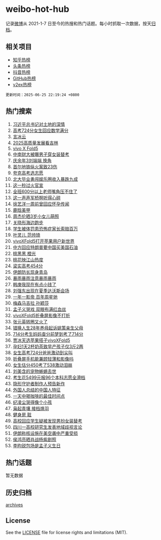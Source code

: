 # weibo-hot-hub

记录[微博](https://www.weibo.com)从 2021-1-7 日至今的热搜和热门话题。每小时抓取一次数据，按天[归档](archives)。

## 相关项目

- [知乎热榜](https://github.com/lonnyzhang423/zhihu-hot-hub)
- [头条热榜](https://github.com/lonnyzhang423/toutiao-hot-hub)
- [抖音热榜](https://github.com/lonnyzhang423/douyin-hot-hub)
- [GitHub热榜](https://github.com/lonnyzhang423/github-hot-hub)
- [v2ex热榜](https://github.com/lonnyzhang423/v2ex-hot-hub)


`更新时间：2025-06-25 22:19:24 +0800`

## 热门搜索

1. [习近平总书记对土地的深情](https://m.weibo.cn/search?containerid=100103type%3D1%26t%3D10%26q%3D%23%E4%B9%A0%E8%BF%91%E5%B9%B3%E6%80%BB%E4%B9%A6%E8%AE%B0%E5%AF%B9%E5%9C%9F%E5%9C%B0%E7%9A%84%E6%B7%B1%E6%83%85%23&stream_entry_id=51&isnewpage=1&extparam=seat%3D1%26q%3D%2523%25E4%25B9%25A0%25E8%25BF%2591%25E5%25B9%25B3%25E6%2580%25BB%25E4%25B9%25A6%25E8%25AE%25B0%25E5%25AF%25B9%25E5%259C%259F%25E5%259C%25B0%25E7%259A%2584%25E6%25B7%25B1%25E6%2583%2585%2523%26filter_type%3Drealtimehot%26stream_entry_id%3D51%26c_type%3D51%26dgr%3D0%26pos%3D0%26cate%3D10103%26display_time%3D1750861162%26pre_seqid%3D175086116282391619611126)
1. [高考724分女生回应数学满分](https://m.weibo.cn/search?containerid=100103type%3D1%26t%3D10%26q%3D%23%E9%AB%98%E8%80%83724%E5%88%86%E5%A5%B3%E7%94%9F%E5%9B%9E%E5%BA%94%E6%95%B0%E5%AD%A6%E6%BB%A1%E5%88%86%23&stream_entry_id=31&isnewpage=1&extparam=seat%3D1%26realpos%3D1%26filter_type%3Drealtimehot%26c_type%3D31%26cate%3D5001%26flag%3D2%26q%3D%2523%25E9%25AB%2598%25E8%2580%2583724%25E5%2588%2586%25E5%25A5%25B3%25E7%2594%259F%25E5%259B%259E%25E5%25BA%2594%25E6%2595%25B0%25E5%25AD%25A6%25E6%25BB%25A1%25E5%2588%2586%2523%26stream_entry_id%3D31%26lcate%3D5001%26pos%3D0%26band_rank%3D1%26dgr%3D0%26display_time%3D1750861162%26pre_seqid%3D175086116282391619611126)
1. [言冰云](https://m.weibo.cn/search?containerid=100103type%3D1%26t%3D10%26q%3D%E8%A8%80%E5%86%B0%E4%BA%91&stream_entry_id=31&isnewpage=1&extparam=seat%3D1%26realpos%3D2%26filter_type%3Drealtimehot%26c_type%3D31%26cate%3D5001%26flag%3D2%26q%3D%25E8%25A8%2580%25E5%2586%25B0%25E4%25BA%2591%26stream_entry_id%3D31%26lcate%3D5001%26pos%3D1%26band_rank%3D2%26dgr%3D0%26display_time%3D1750861162%26pre_seqid%3D175086116282391619611126)
1. [2025高质量发展看吉林](https://m.weibo.cn/search?containerid=100103type%3D1%26t%3D10%26q%3D%232025%E9%AB%98%E8%B4%A8%E9%87%8F%E5%8F%91%E5%B1%95%E7%9C%8B%E5%90%89%E6%9E%97%23&stream_entry_id=31&isnewpage=1&extparam=seat%3D1%26realpos%3D3%26filter_type%3Drealtimehot%26c_type%3D31%26cate%3D5001%26flag%3D0%26q%3D%25232025%25E9%25AB%2598%25E8%25B4%25A8%25E9%2587%258F%25E5%258F%2591%25E5%25B1%2595%25E7%259C%258B%25E5%2590%2589%25E6%259E%2597%2523%26stream_entry_id%3D31%26lcate%3D5001%26pos%3D2%26band_rank%3D3%26dgr%3D0%26display_time%3D1750861162%26pre_seqid%3D175086116282391619611126)
1. [vivo X Fold5](https://m.weibo.cn/search?containerid=100103type%3D1%26t%3D10%26q%3D%23vivo+X+Fold5%23&stream_entry_id=31&isnewpage=1&extparam=seat%3D1%26q%3D%2523vivo%2520X%2520Fold5%2523%26filter_type%3Drealtimehot%26topic_ad%3D1%26adid%3D291238%26cate%3D5001%26pos%3D3%26is_ad_pos%3D1%26stream_entry_id%3D31%26lcate%3D5001%26band_rank%3D4%26c_type%3D31%26dgr%3D0%26display_time%3D1750861162%26pre_seqid%3D175086116282391619611126)
1. [中南财大被曝男子穿女装替考](https://m.weibo.cn/search?containerid=100103type%3D1%26t%3D10%26q%3D%23%E4%B8%AD%E5%8D%97%E8%B4%A2%E5%A4%A7%E8%A2%AB%E6%9B%9D%E7%94%B7%E5%AD%90%E7%A9%BF%E5%A5%B3%E8%A3%85%E6%9B%BF%E8%80%83%23&stream_entry_id=31&isnewpage=1&extparam=seat%3D1%26realpos%3D4%26filter_type%3Drealtimehot%26c_type%3D31%26cate%3D5001%26flag%3D0%26q%3D%2523%25E4%25B8%25AD%25E5%258D%2597%25E8%25B4%25A2%25E5%25A4%25A7%25E8%25A2%25AB%25E6%259B%259D%25E7%2594%25B7%25E5%25AD%2590%25E7%25A9%25BF%25E5%25A5%25B3%25E8%25A3%2585%25E6%259B%25BF%25E8%2580%2583%2523%26stream_entry_id%3D31%26lcate%3D5001%26pos%3D4%26band_rank%3D4%26dgr%3D0%26display_time%3D1750861162%26pre_seqid%3D175086116282391619611126)
1. [庆余年3刘端端 换角](https://m.weibo.cn/search?containerid=100103type%3D1%26t%3D10%26q%3D%E5%BA%86%E4%BD%99%E5%B9%B43%E5%88%98%E7%AB%AF%E7%AB%AF+%E6%8D%A2%E8%A7%92&stream_entry_id=31&isnewpage=1&extparam=seat%3D1%26realpos%3D5%26filter_type%3Drealtimehot%26c_type%3D31%26cate%3D5001%26flag%3D2%26q%3D%25E5%25BA%2586%25E4%25BD%2599%25E5%25B9%25B43%25E5%2588%2598%25E7%25AB%25AF%25E7%25AB%25AF%2520%25E6%258D%25A2%25E8%25A7%2592%26stream_entry_id%3D31%26lcate%3D5001%26pos%3D5%26band_rank%3D5%26dgr%3D0%26display_time%3D1750861162%26pre_seqid%3D175086116282391619611126)
1. [首尔地铁纵火案致23伤](https://m.weibo.cn/search?containerid=100103type%3D1%26t%3D10%26q%3D%23%E9%A6%96%E5%B0%94%E5%9C%B0%E9%93%81%E7%BA%B5%E7%81%AB%E6%A1%88%E8%87%B423%E4%BC%A4%23&stream_entry_id=31&isnewpage=1&extparam=seat%3D1%26realpos%3D6%26filter_type%3Drealtimehot%26c_type%3D31%26cate%3D5001%26flag%3D0%26q%3D%2523%25E9%25A6%2596%25E5%25B0%2594%25E5%259C%25B0%25E9%2593%2581%25E7%25BA%25B5%25E7%2581%25AB%25E6%25A1%2588%25E8%2587%25B423%25E4%25BC%25A4%2523%26stream_entry_id%3D31%26lcate%3D5001%26pos%3D6%26band_rank%3D6%26dgr%3D0%26display_time%3D1750861162%26pre_seqid%3D175086116282391619611126)
1. [夸克高考选志愿](https://m.weibo.cn/search?containerid=100103type%3D1%26t%3D10%26q%3D%23%E5%A4%B8%E5%85%8B%E9%AB%98%E8%80%83%E9%80%89%E5%BF%97%E6%84%BF%23&stream_entry_id=31&isnewpage=1&extparam=seat%3D1%26q%3D%2523%25E5%25A4%25B8%25E5%2585%258B%25E9%25AB%2598%25E8%2580%2583%25E9%2580%2589%25E5%25BF%2597%25E6%2584%25BF%2523%26filter_type%3Drealtimehot%26topic_ad%3D1%26adid%3D291056%26cate%3D5001%26pos%3D7%26is_ad_pos%3D1%26stream_entry_id%3D31%26lcate%3D5001%26band_rank%3D7%26c_type%3D31%26dgr%3D0%26display_time%3D1750861162%26pre_seqid%3D175086116282391619611126)
1. [北大毕业勇闯娱乐圈收入暴跌九成](https://m.weibo.cn/search?containerid=100103type%3D1%26t%3D10%26q%3D%23%E5%8C%97%E5%A4%A7%E6%AF%95%E4%B8%9A%E5%8B%87%E9%97%AF%E5%A8%B1%E4%B9%90%E5%9C%88%E6%94%B6%E5%85%A5%E6%9A%B4%E8%B7%8C%E4%B9%9D%E6%88%90%23&stream_entry_id=31&isnewpage=1&extparam=seat%3D1%26realpos%3D7%26filter_type%3Drealtimehot%26c_type%3D31%26cate%3D5001%26flag%3D1%26q%3D%2523%25E5%258C%2597%25E5%25A4%25A7%25E6%25AF%2595%25E4%25B8%259A%25E5%258B%2587%25E9%2597%25AF%25E5%25A8%25B1%25E4%25B9%2590%25E5%259C%2588%25E6%2594%25B6%25E5%2585%25A5%25E6%259A%25B4%25E8%25B7%258C%25E4%25B9%259D%25E6%2588%2590%2523%26stream_entry_id%3D31%26lcate%3D5001%26pos%3D8%26band_rank%3D7%26dgr%3D0%26display_time%3D1750861162%26pre_seqid%3D175086116282391619611126)
1. [这一秒过火官宣](https://m.weibo.cn/search?containerid=100103type%3D1%26t%3D10%26q%3D%23%E8%BF%99%E4%B8%80%E7%A7%92%E8%BF%87%E7%81%AB%E5%AE%98%E5%AE%A3%23&stream_entry_id=31&isnewpage=1&extparam=seat%3D1%26realpos%3D8%26filter_type%3Drealtimehot%26c_type%3D31%26cate%3D5001%26flag%3D1%26q%3D%2523%25E8%25BF%2599%25E4%25B8%2580%25E7%25A7%2592%25E8%25BF%2587%25E7%2581%25AB%25E5%25AE%2598%25E5%25AE%25A3%2523%26stream_entry_id%3D31%26lcate%3D5001%26pos%3D9%26band_rank%3D8%26dgr%3D0%26display_time%3D1750861162%26pre_seqid%3D175086116282391619611126)
1. [全班600分以上老师嘴角压不住了](https://m.weibo.cn/search?containerid=100103type%3D1%26t%3D10%26q%3D%23%E5%85%A8%E7%8F%AD600%E5%88%86%E4%BB%A5%E4%B8%8A%E8%80%81%E5%B8%88%E5%98%B4%E8%A7%92%E5%8E%8B%E4%B8%8D%E4%BD%8F%E4%BA%86%23&stream_entry_id=31&isnewpage=1&extparam=seat%3D1%26realpos%3D9%26filter_type%3Drealtimehot%26c_type%3D31%26cate%3D5001%26flag%3D0%26q%3D%2523%25E5%2585%25A8%25E7%258F%25AD600%25E5%2588%2586%25E4%25BB%25A5%25E4%25B8%258A%25E8%2580%2581%25E5%25B8%2588%25E5%2598%25B4%25E8%25A7%2592%25E5%258E%258B%25E4%25B8%258D%25E4%25BD%258F%25E4%25BA%2586%2523%26stream_entry_id%3D31%26lcate%3D5001%26pos%3D10%26band_rank%3D9%26dgr%3D0%26display_time%3D1750861162%26pre_seqid%3D175086116282391619611126)
1. [这一声声军桥啊听得心碎](https://m.weibo.cn/search?containerid=100103type%3D1%26t%3D10%26q%3D%23%E8%BF%99%E4%B8%80%E5%A3%B0%E5%A3%B0%E5%86%9B%E6%A1%A5%E5%95%8A%E5%90%AC%E5%BE%97%E5%BF%83%E7%A2%8E%23&stream_entry_id=31&isnewpage=1&extparam=seat%3D1%26realpos%3D10%26filter_type%3Drealtimehot%26c_type%3D31%26cate%3D5001%26flag%3D1%26q%3D%2523%25E8%25BF%2599%25E4%25B8%2580%25E5%25A3%25B0%25E5%25A3%25B0%25E5%2586%259B%25E6%25A1%25A5%25E5%2595%258A%25E5%2590%25AC%25E5%25BE%2597%25E5%25BF%2583%25E7%25A2%258E%2523%26stream_entry_id%3D31%26lcate%3D5001%26pos%3D11%26band_rank%3D10%26dgr%3D0%26display_time%3D1750861162%26pre_seqid%3D175086116282391619611126)
1. [徐艺洋一周前曾回应怀孕传闻](https://m.weibo.cn/search?containerid=100103type%3D1%26t%3D10%26q%3D%23%E5%BE%90%E8%89%BA%E6%B4%8B%E4%B8%80%E5%91%A8%E5%89%8D%E6%9B%BE%E5%9B%9E%E5%BA%94%E6%80%80%E5%AD%95%E4%BC%A0%E9%97%BB%23&stream_entry_id=31&isnewpage=1&extparam=seat%3D1%26realpos%3D11%26filter_type%3Drealtimehot%26c_type%3D31%26cate%3D5001%26flag%3D2%26q%3D%2523%25E5%25BE%2590%25E8%2589%25BA%25E6%25B4%258B%25E4%25B8%2580%25E5%2591%25A8%25E5%2589%258D%25E6%259B%25BE%25E5%259B%259E%25E5%25BA%2594%25E6%2580%2580%25E5%25AD%2595%25E4%25BC%25A0%25E9%2597%25BB%2523%26stream_entry_id%3D31%26lcate%3D5001%26pos%3D12%26band_rank%3D11%26dgr%3D0%26display_time%3D1750861162%26pre_seqid%3D175086116282391619611126)
1. [鹿晗美甲](https://m.weibo.cn/search?containerid=100103type%3D1%26t%3D10%26q%3D%E9%B9%BF%E6%99%97%E7%BE%8E%E7%94%B2&stream_entry_id=31&isnewpage=1&extparam=seat%3D1%26realpos%3D12%26filter_type%3Drealtimehot%26c_type%3D31%26cate%3D5001%26flag%3D2%26q%3D%25E9%25B9%25BF%25E6%2599%2597%25E7%25BE%258E%25E7%2594%25B2%26stream_entry_id%3D31%26lcate%3D5001%26pos%3D13%26band_rank%3D12%26dgr%3D0%26display_time%3D1750861162%26pre_seqid%3D175086116282391619611126)
1. [周杰伦晒3岁小女儿萌照](https://m.weibo.cn/search?containerid=100103type%3D1%26t%3D10%26q%3D%23%E5%91%A8%E6%9D%B0%E4%BC%A6%E6%99%923%E5%B2%81%E5%B0%8F%E5%A5%B3%E5%84%BF%E8%90%8C%E7%85%A7%23&stream_entry_id=31&isnewpage=1&extparam=seat%3D1%26realpos%3D13%26filter_type%3Drealtimehot%26c_type%3D31%26cate%3D5001%26flag%3D1%26q%3D%2523%25E5%2591%25A8%25E6%259D%25B0%25E4%25BC%25A6%25E6%2599%25923%25E5%25B2%2581%25E5%25B0%258F%25E5%25A5%25B3%25E5%2584%25BF%25E8%2590%258C%25E7%2585%25A7%2523%26stream_entry_id%3D31%26lcate%3D5001%26pos%3D14%26band_rank%3D13%26dgr%3D0%26display_time%3D1750861162%26pre_seqid%3D175086116282391619611126)
1. [关晓彤海边跑步](https://m.weibo.cn/search?containerid=100103type%3D1%26t%3D10%26q%3D%E5%85%B3%E6%99%93%E5%BD%A4%E6%B5%B7%E8%BE%B9%E8%B7%91%E6%AD%A5&stream_entry_id=31&isnewpage=1&extparam=seat%3D1%26realpos%3D14%26filter_type%3Drealtimehot%26c_type%3D31%26cate%3D5001%26flag%3D2%26q%3D%25E5%2585%25B3%25E6%2599%2593%25E5%25BD%25A4%25E6%25B5%25B7%25E8%25BE%25B9%25E8%25B7%2591%25E6%25AD%25A5%26stream_entry_id%3D31%26lcate%3D5001%26pos%3D15%26band_rank%3D14%26dgr%3D0%26display_time%3D1750861162%26pre_seqid%3D175086116282391619611126)
1. [学生被体罚患恐怖症家长索赔百万](https://m.weibo.cn/search?containerid=100103type%3D1%26t%3D10%26q%3D%23%E5%AD%A6%E7%94%9F%E8%A2%AB%E4%BD%93%E7%BD%9A%E6%82%A3%E6%81%90%E6%80%96%E7%97%87%E5%AE%B6%E9%95%BF%E7%B4%A2%E8%B5%94%E7%99%BE%E4%B8%87%23&stream_entry_id=31&isnewpage=1&extparam=seat%3D1%26realpos%3D15%26filter_type%3Drealtimehot%26c_type%3D31%26cate%3D5001%26flag%3D1%26q%3D%2523%25E5%25AD%25A6%25E7%2594%259F%25E8%25A2%25AB%25E4%25BD%2593%25E7%25BD%259A%25E6%2582%25A3%25E6%2581%2590%25E6%2580%2596%25E7%2597%2587%25E5%25AE%25B6%25E9%2595%25BF%25E7%25B4%25A2%25E8%25B5%2594%25E7%2599%25BE%25E4%25B8%2587%2523%26stream_entry_id%3D31%26lcate%3D5001%26pos%3D16%26band_rank%3D15%26dgr%3D0%26display_time%3D1750861162%26pre_seqid%3D175086116282391619611126)
1. [叶灵儿 范帅琦](https://m.weibo.cn/search?containerid=100103type%3D1%26t%3D10%26q%3D%E5%8F%B6%E7%81%B5%E5%84%BF+%E8%8C%83%E5%B8%85%E7%90%A6&stream_entry_id=31&isnewpage=1&extparam=seat%3D1%26realpos%3D16%26filter_type%3Drealtimehot%26c_type%3D31%26cate%3D5001%26flag%3D0%26q%3D%25E5%258F%25B6%25E7%2581%25B5%25E5%2584%25BF%2520%25E8%258C%2583%25E5%25B8%2585%25E7%2590%25A6%26stream_entry_id%3D31%26lcate%3D5001%26pos%3D17%26band_rank%3D16%26dgr%3D0%26display_time%3D1750861162%26pre_seqid%3D175086116282391619611126)
1. [vivoXFold5打开苹果用户新世界](https://m.weibo.cn/search?containerid=100103type%3D1%26t%3D10%26q%3D%23vivoXFold5%E6%89%93%E5%BC%80%E8%8B%B9%E6%9E%9C%E7%94%A8%E6%88%B7%E6%96%B0%E4%B8%96%E7%95%8C%23&stream_entry_id=31&isnewpage=1&extparam=seat%3D1%26realpos%3D17%26filter_type%3Drealtimehot%26c_type%3D31%26cate%3D5001%26flag%3D1%26q%3D%2523vivoXFold5%25E6%2589%2593%25E5%25BC%2580%25E8%258B%25B9%25E6%259E%259C%25E7%2594%25A8%25E6%2588%25B7%25E6%2596%25B0%25E4%25B8%2596%25E7%2595%258C%2523%26stream_entry_id%3D31%26lcate%3D5001%26pos%3D18%26band_rank%3D17%26dgr%3D0%26display_time%3D1750861162%26pre_seqid%3D175086116282391619611126)
1. [中方回应特朗普要中国买美国石油](https://m.weibo.cn/search?containerid=100103type%3D1%26t%3D10%26q%3D%23%E4%B8%AD%E6%96%B9%E5%9B%9E%E5%BA%94%E7%89%B9%E6%9C%97%E6%99%AE%E8%A6%81%E4%B8%AD%E5%9B%BD%E4%B9%B0%E7%BE%8E%E5%9B%BD%E7%9F%B3%E6%B2%B9%23&stream_entry_id=31&isnewpage=1&extparam=seat%3D1%26realpos%3D18%26filter_type%3Drealtimehot%26c_type%3D31%26cate%3D5001%26flag%3D1%26q%3D%2523%25E4%25B8%25AD%25E6%2596%25B9%25E5%259B%259E%25E5%25BA%2594%25E7%2589%25B9%25E6%259C%2597%25E6%2599%25AE%25E8%25A6%2581%25E4%25B8%25AD%25E5%259B%25BD%25E4%25B9%25B0%25E7%25BE%258E%25E5%259B%25BD%25E7%259F%25B3%25E6%25B2%25B9%2523%26stream_entry_id%3D31%26lcate%3D5001%26pos%3D19%26band_rank%3D18%26dgr%3D0%26display_time%3D1750861162%26pre_seqid%3D175086116282391619611126)
1. [桃黑黑 橙光](https://m.weibo.cn/search?containerid=100103type%3D1%26t%3D10%26q%3D%E6%A1%83%E9%BB%91%E9%BB%91+%E6%A9%99%E5%85%89&stream_entry_id=31&isnewpage=1&extparam=seat%3D1%26realpos%3D19%26filter_type%3Drealtimehot%26c_type%3D31%26cate%3D5001%26flag%3D1%26q%3D%25E6%25A1%2583%25E9%25BB%2591%25E9%25BB%2591%2520%25E6%25A9%2599%25E5%2585%2589%26stream_entry_id%3D31%26lcate%3D5001%26pos%3D20%26band_rank%3D19%26dgr%3D0%26display_time%3D1750861162%26pre_seqid%3D175086116282391619611126)
1. [桃花映江山热度](https://m.weibo.cn/search?containerid=100103type%3D1%26t%3D10%26q%3D%23%E6%A1%83%E8%8A%B1%E6%98%A0%E6%B1%9F%E5%B1%B1%E7%83%AD%E5%BA%A6%23&stream_entry_id=31&isnewpage=1&extparam=seat%3D1%26realpos%3D20%26filter_type%3Drealtimehot%26c_type%3D31%26cate%3D5001%26flag%3D0%26q%3D%2523%25E6%25A1%2583%25E8%258A%25B1%25E6%2598%25A0%25E6%25B1%259F%25E5%25B1%25B1%25E7%2583%25AD%25E5%25BA%25A6%2523%26stream_entry_id%3D31%26lcate%3D5001%26pos%3D21%26band_rank%3D20%26dgr%3D0%26display_time%3D1750861162%26pre_seqid%3D175086116282391619611126)
1. [梁实高考454分](https://m.weibo.cn/search?containerid=100103type%3D1%26t%3D10%26q%3D%23%E6%A2%81%E5%AE%9E%E9%AB%98%E8%80%83454%E5%88%86%23&stream_entry_id=31&isnewpage=1&extparam=seat%3D1%26realpos%3D21%26filter_type%3Drealtimehot%26c_type%3D31%26cate%3D5001%26flag%3D2%26q%3D%2523%25E6%25A2%2581%25E5%25AE%259E%25E9%25AB%2598%25E8%2580%2583454%25E5%2588%2586%2523%26stream_entry_id%3D31%26lcate%3D5001%26pos%3D22%26band_rank%3D21%26dgr%3D0%26display_time%3D1750861162%26pre_seqid%3D175086116282391619611126)
1. [伊朗防长现身青岛](https://m.weibo.cn/search?containerid=100103type%3D1%26t%3D10%26q%3D%23%E4%BC%8A%E6%9C%97%E9%98%B2%E9%95%BF%E7%8E%B0%E8%BA%AB%E9%9D%92%E5%B2%9B%23&stream_entry_id=31&isnewpage=1&extparam=seat%3D1%26realpos%3D22%26filter_type%3Drealtimehot%26c_type%3D31%26cate%3D5001%26flag%3D0%26q%3D%2523%25E4%25BC%258A%25E6%259C%2597%25E9%2598%25B2%25E9%2595%25BF%25E7%258E%25B0%25E8%25BA%25AB%25E9%259D%2592%25E5%25B2%259B%2523%26stream_entry_id%3D31%26lcate%3D5001%26pos%3D23%26band_rank%3D22%26dgr%3D0%26display_time%3D1750861162%26pre_seqid%3D175086116282391619611126)
1. [暴雨暴雨注意暴雨暴雨](https://m.weibo.cn/search?containerid=100103type%3D1%26t%3D10%26q%3D%23%E6%9A%B4%E9%9B%A8%E6%9A%B4%E9%9B%A8%E6%B3%A8%E6%84%8F%E6%9A%B4%E9%9B%A8%E6%9A%B4%E9%9B%A8%23&stream_entry_id=31&isnewpage=1&extparam=seat%3D1%26realpos%3D23%26filter_type%3Drealtimehot%26c_type%3D31%26cate%3D5001%26flag%3D0%26q%3D%2523%25E6%259A%25B4%25E9%259B%25A8%25E6%259A%25B4%25E9%259B%25A8%25E6%25B3%25A8%25E6%2584%258F%25E6%259A%25B4%25E9%259B%25A8%25E6%259A%25B4%25E9%259B%25A8%2523%26stream_entry_id%3D31%26lcate%3D5001%26pos%3D24%26band_rank%3D23%26dgr%3D0%26display_time%3D1750861162%26pre_seqid%3D175086116282391619611126)
1. [韩庚我现在有点小钱了](https://m.weibo.cn/search?containerid=100103type%3D1%26t%3D10%26q%3D%E9%9F%A9%E5%BA%9A%E6%88%91%E7%8E%B0%E5%9C%A8%E6%9C%89%E7%82%B9%E5%B0%8F%E9%92%B1%E4%BA%86&stream_entry_id=31&isnewpage=1&extparam=seat%3D1%26realpos%3D24%26filter_type%3Drealtimehot%26c_type%3D31%26cate%3D5001%26flag%3D1%26q%3D%25E9%259F%25A9%25E5%25BA%259A%25E6%2588%2591%25E7%258E%25B0%25E5%259C%25A8%25E6%259C%2589%25E7%2582%25B9%25E5%25B0%258F%25E9%2592%25B1%25E4%25BA%2586%26stream_entry_id%3D31%26lcate%3D5001%26pos%3D25%26band_rank%3D24%26dgr%3D0%26display_time%3D1750861162%26pre_seqid%3D175086116282391619611126)
1. [刘强东出现在夏季达沃斯会场](https://m.weibo.cn/search?containerid=100103type%3D1%26t%3D10%26q%3D%23%E5%88%98%E5%BC%BA%E4%B8%9C%E5%87%BA%E7%8E%B0%E5%9C%A8%E5%A4%8F%E5%AD%A3%E8%BE%BE%E6%B2%83%E6%96%AF%E4%BC%9A%E5%9C%BA%23&stream_entry_id=31&isnewpage=1&extparam=seat%3D1%26realpos%3D25%26filter_type%3Drealtimehot%26c_type%3D31%26cate%3D5001%26flag%3D1%26q%3D%2523%25E5%2588%2598%25E5%25BC%25BA%25E4%25B8%259C%25E5%2587%25BA%25E7%258E%25B0%25E5%259C%25A8%25E5%25A4%258F%25E5%25AD%25A3%25E8%25BE%25BE%25E6%25B2%2583%25E6%2596%25AF%25E4%25BC%259A%25E5%259C%25BA%2523%26stream_entry_id%3D31%26lcate%3D5001%26pos%3D26%26band_rank%3D25%26dgr%3D0%26display_time%3D1750861162%26pre_seqid%3D175086116282391619611126)
1. [一年一影帝 百年周星驰](https://m.weibo.cn/search?containerid=100103type%3D1%26t%3D10%26q%3D%E4%B8%80%E5%B9%B4%E4%B8%80%E5%BD%B1%E5%B8%9D+%E7%99%BE%E5%B9%B4%E5%91%A8%E6%98%9F%E9%A9%B0&stream_entry_id=31&isnewpage=1&extparam=seat%3D1%26realpos%3D26%26filter_type%3Drealtimehot%26c_type%3D31%26cate%3D5001%26flag%3D0%26q%3D%25E4%25B8%2580%25E5%25B9%25B4%25E4%25B8%2580%25E5%25BD%25B1%25E5%25B8%259D%2520%25E7%2599%25BE%25E5%25B9%25B4%25E5%2591%25A8%25E6%2598%259F%25E9%25A9%25B0%26stream_entry_id%3D31%26lcate%3D5001%26pos%3D27%26band_rank%3D26%26dgr%3D0%26display_time%3D1750861162%26pre_seqid%3D175086116282391619611126)
1. [梅森马吉拉 孙颖莎](https://m.weibo.cn/search?containerid=100103type%3D1%26t%3D10%26q%3D%E6%A2%85%E6%A3%AE%E9%A9%AC%E5%90%89%E6%8B%89+%E5%AD%99%E9%A2%96%E8%8E%8E&stream_entry_id=31&isnewpage=1&extparam=seat%3D1%26realpos%3D27%26filter_type%3Drealtimehot%26c_type%3D31%26cate%3D5001%26flag%3D0%26q%3D%25E6%25A2%2585%25E6%25A3%25AE%25E9%25A9%25AC%25E5%2590%2589%25E6%258B%2589%2520%25E5%25AD%2599%25E9%25A2%2596%25E8%258E%258E%26stream_entry_id%3D31%26lcate%3D5001%26pos%3D28%26band_rank%3D27%26dgr%3D0%26display_time%3D1750861162%26pre_seqid%3D175086116282391619611126)
1. [孟子义哭戏 双眼布满红血丝](https://m.weibo.cn/search?containerid=100103type%3D1%26t%3D10%26q%3D%E5%AD%9F%E5%AD%90%E4%B9%89%E5%93%AD%E6%88%8F+%E5%8F%8C%E7%9C%BC%E5%B8%83%E6%BB%A1%E7%BA%A2%E8%A1%80%E4%B8%9D&stream_entry_id=31&isnewpage=1&extparam=seat%3D1%26realpos%3D28%26filter_type%3Drealtimehot%26c_type%3D31%26cate%3D5001%26flag%3D1%26q%3D%25E5%25AD%259F%25E5%25AD%2590%25E4%25B9%2589%25E5%2593%25AD%25E6%2588%258F%2520%25E5%258F%258C%25E7%259C%25BC%25E5%25B8%2583%25E6%25BB%25A1%25E7%25BA%25A2%25E8%25A1%2580%25E4%25B8%259D%26stream_entry_id%3D31%26lcate%3D5001%26pos%3D29%26band_rank%3D28%26dgr%3D0%26display_time%3D1750861162%26pre_seqid%3D175086116282391619611126)
1. [vivoXFold5折叠屏影像不打折](https://m.weibo.cn/search?containerid=100103type%3D1%26t%3D10%26q%3D%23vivoXFold5%E6%8A%98%E5%8F%A0%E5%B1%8F%E5%BD%B1%E5%83%8F%E4%B8%8D%E6%89%93%E6%8A%98%23&stream_entry_id=31&isnewpage=1&extparam=seat%3D1%26realpos%3D29%26filter_type%3Drealtimehot%26c_type%3D31%26cate%3D5001%26flag%3D1%26q%3D%2523vivoXFold5%25E6%258A%2598%25E5%258F%25A0%25E5%25B1%258F%25E5%25BD%25B1%25E5%2583%258F%25E4%25B8%258D%25E6%2589%2593%25E6%258A%2598%2523%26stream_entry_id%3D31%26lcate%3D5001%26pos%3D30%26band_rank%3D29%26dgr%3D0%26display_time%3D1750861162%26pre_seqid%3D175086116282391619611126)
1. [张元英转圈又火了](https://m.weibo.cn/search?containerid=100103type%3D1%26t%3D10%26q%3D%E5%BC%A0%E5%85%83%E8%8B%B1%E8%BD%AC%E5%9C%88%E5%8F%88%E7%81%AB%E4%BA%86&stream_entry_id=31&isnewpage=1&extparam=seat%3D1%26realpos%3D30%26filter_type%3Drealtimehot%26c_type%3D31%26cate%3D5001%26flag%3D0%26q%3D%25E5%25BC%25A0%25E5%2585%2583%25E8%258B%25B1%25E8%25BD%25AC%25E5%259C%2588%25E5%258F%2588%25E7%2581%25AB%25E4%25BA%2586%26stream_entry_id%3D31%26lcate%3D5001%26pos%3D31%26band_rank%3D30%26dgr%3D0%26display_time%3D1750861162%26pre_seqid%3D175086116282391619611126)
1. [错换人生28年养母起诉姚策亲生父母](https://m.weibo.cn/search?containerid=100103type%3D1%26t%3D10%26q%3D%23%E9%94%99%E6%8D%A2%E4%BA%BA%E7%94%9F28%E5%B9%B4%E5%85%BB%E6%AF%8D%E8%B5%B7%E8%AF%89%E5%A7%9A%E7%AD%96%E4%BA%B2%E7%94%9F%E7%88%B6%E6%AF%8D%23&stream_entry_id=31&isnewpage=1&extparam=seat%3D1%26realpos%3D31%26filter_type%3Drealtimehot%26c_type%3D31%26cate%3D5001%26flag%3D0%26q%3D%2523%25E9%2594%2599%25E6%258D%25A2%25E4%25BA%25BA%25E7%2594%259F28%25E5%25B9%25B4%25E5%2585%25BB%25E6%25AF%258D%25E8%25B5%25B7%25E8%25AF%2589%25E5%25A7%259A%25E7%25AD%2596%25E4%25BA%25B2%25E7%2594%259F%25E7%2588%25B6%25E6%25AF%258D%2523%26stream_entry_id%3D31%26lcate%3D5001%26pos%3D32%26band_rank%3D31%26dgr%3D0%26display_time%3D1750861162%26pre_seqid%3D175086116282391619611126)
1. [714分考生妈妈查分前梦到考了714分](https://m.weibo.cn/search?containerid=100103type%3D1%26t%3D10%26q%3D%23714%E5%88%86%E8%80%83%E7%94%9F%E5%A6%88%E5%A6%88%E6%9F%A5%E5%88%86%E5%89%8D%E6%A2%A6%E5%88%B0%E8%80%83%E4%BA%86714%E5%88%86%23&stream_entry_id=31&isnewpage=1&extparam=seat%3D1%26realpos%3D32%26filter_type%3Drealtimehot%26c_type%3D31%26cate%3D5001%26flag%3D1%26q%3D%2523714%25E5%2588%2586%25E8%2580%2583%25E7%2594%259F%25E5%25A6%2588%25E5%25A6%2588%25E6%259F%25A5%25E5%2588%2586%25E5%2589%258D%25E6%25A2%25A6%25E5%2588%25B0%25E8%2580%2583%25E4%25BA%2586714%25E5%2588%2586%2523%26stream_entry_id%3D31%26lcate%3D5001%26pos%3D33%26band_rank%3D32%26dgr%3D0%26display_time%3D1750861162%26pre_seqid%3D175086116282391619611126)
1. [贾冰天选苹果搭子vivoXFold5](https://m.weibo.cn/search?containerid=100103type%3D1%26t%3D10%26q%3D%23%E8%B4%BE%E5%86%B0%E5%A4%A9%E9%80%89%E8%8B%B9%E6%9E%9C%E6%90%AD%E5%AD%90vivoXFold5%23&stream_entry_id=31&isnewpage=1&extparam=seat%3D1%26realpos%3D33%26filter_type%3Drealtimehot%26c_type%3D31%26cate%3D5001%26flag%3D1%26q%3D%2523%25E8%25B4%25BE%25E5%2586%25B0%25E5%25A4%25A9%25E9%2580%2589%25E8%258B%25B9%25E6%259E%259C%25E6%2590%25AD%25E5%25AD%2590vivoXFold5%2523%26stream_entry_id%3D31%26lcate%3D5001%26pos%3D34%26band_rank%3D33%26dgr%3D0%26display_time%3D1750861162%26pre_seqid%3D175086116282391619611126)
1. [孕妇1天2杯奶茶致早产孩子仅3斤2两](https://m.weibo.cn/search?containerid=100103type%3D1%26t%3D10%26q%3D%23%E5%AD%95%E5%A6%871%E5%A4%A92%E6%9D%AF%E5%A5%B6%E8%8C%B6%E8%87%B4%E6%97%A9%E4%BA%A7%E5%AD%A9%E5%AD%90%E4%BB%853%E6%96%A42%E4%B8%A4%23&stream_entry_id=31&isnewpage=1&extparam=seat%3D1%26realpos%3D34%26filter_type%3Drealtimehot%26c_type%3D31%26cate%3D5001%26flag%3D0%26q%3D%2523%25E5%25AD%2595%25E5%25A6%25871%25E5%25A4%25A92%25E6%259D%25AF%25E5%25A5%25B6%25E8%258C%25B6%25E8%2587%25B4%25E6%2597%25A9%25E4%25BA%25A7%25E5%25AD%25A9%25E5%25AD%2590%25E4%25BB%25853%25E6%2596%25A42%25E4%25B8%25A4%2523%26stream_entry_id%3D31%26lcate%3D5001%26pos%3D35%26band_rank%3D34%26dgr%3D0%26display_time%3D1750861162%26pre_seqid%3D175086116282391619611126)
1. [女生高考724分爸爸激动到尖叫](https://m.weibo.cn/search?containerid=100103type%3D1%26t%3D10%26q%3D%23%E5%A5%B3%E7%94%9F%E9%AB%98%E8%80%83724%E5%88%86%E7%88%B8%E7%88%B8%E6%BF%80%E5%8A%A8%E5%88%B0%E5%B0%96%E5%8F%AB%23&stream_entry_id=31&isnewpage=1&extparam=seat%3D1%26realpos%3D35%26filter_type%3Drealtimehot%26c_type%3D31%26cate%3D5001%26flag%3D0%26q%3D%2523%25E5%25A5%25B3%25E7%2594%259F%25E9%25AB%2598%25E8%2580%2583724%25E5%2588%2586%25E7%2588%25B8%25E7%2588%25B8%25E6%25BF%2580%25E5%258A%25A8%25E5%2588%25B0%25E5%25B0%2596%25E5%258F%25AB%2523%26stream_entry_id%3D31%26lcate%3D5001%26pos%3D36%26band_rank%3D35%26dgr%3D0%26display_time%3D1750861162%26pre_seqid%3D175086116282391619611126)
1. [折叠屏手机能兼顾轻薄和影像吗](https://m.weibo.cn/search?containerid=100103type%3D1%26t%3D10%26q%3D%23%E6%8A%98%E5%8F%A0%E5%B1%8F%E6%89%8B%E6%9C%BA%E8%83%BD%E5%85%BC%E9%A1%BE%E8%BD%BB%E8%96%84%E5%92%8C%E5%BD%B1%E5%83%8F%E5%90%97%23&stream_entry_id=31&isnewpage=1&extparam=seat%3D1%26realpos%3D36%26filter_type%3Drealtimehot%26c_type%3D31%26cate%3D5001%26flag%3D1%26q%3D%2523%25E6%258A%2598%25E5%258F%25A0%25E5%25B1%258F%25E6%2589%258B%25E6%259C%25BA%25E8%2583%25BD%25E5%2585%25BC%25E9%25A1%25BE%25E8%25BD%25BB%25E8%2596%2584%25E5%2592%258C%25E5%25BD%25B1%25E5%2583%258F%25E5%2590%2597%2523%26stream_entry_id%3D31%26lcate%3D5001%26pos%3D37%26band_rank%3D36%26dgr%3D0%26display_time%3D1750861162%26pre_seqid%3D175086116282391619611126)
1. [女生估分450考了538激动泪崩](https://m.weibo.cn/search?containerid=100103type%3D1%26t%3D10%26q%3D%23%E5%A5%B3%E7%94%9F%E4%BC%B0%E5%88%86450%E8%80%83%E4%BA%86538%E6%BF%80%E5%8A%A8%E6%B3%AA%E5%B4%A9%23&stream_entry_id=31&isnewpage=1&extparam=seat%3D1%26realpos%3D37%26filter_type%3Drealtimehot%26c_type%3D31%26cate%3D5001%26flag%3D0%26q%3D%2523%25E5%25A5%25B3%25E7%2594%259F%25E4%25BC%25B0%25E5%2588%2586450%25E8%2580%2583%25E4%25BA%2586538%25E6%25BF%2580%25E5%258A%25A8%25E6%25B3%25AA%25E5%25B4%25A9%2523%26stream_entry_id%3D31%26lcate%3D5001%26pos%3D38%26band_rank%3D37%26dgr%3D0%26display_time%3D1750861162%26pre_seqid%3D175086116282391619611126)
1. [刘美含的宠物蜥蜴去世](https://m.weibo.cn/search?containerid=100103type%3D1%26t%3D10%26q%3D%23%E5%88%98%E7%BE%8E%E5%90%AB%E7%9A%84%E5%AE%A0%E7%89%A9%E8%9C%A5%E8%9C%B4%E5%8E%BB%E4%B8%96%23&stream_entry_id=31&isnewpage=1&extparam=seat%3D1%26realpos%3D38%26filter_type%3Drealtimehot%26c_type%3D31%26cate%3D5001%26flag%3D1%26q%3D%2523%25E5%2588%2598%25E7%25BE%258E%25E5%2590%25AB%25E7%259A%2584%25E5%25AE%25A0%25E7%2589%25A9%25E8%259C%25A5%25E8%259C%25B4%25E5%258E%25BB%25E4%25B8%2596%2523%26stream_entry_id%3D31%26lcate%3D5001%26pos%3D39%26band_rank%3D38%26dgr%3D0%26display_time%3D1750861162%26pre_seqid%3D175086116282391619611126)
1. [考生花5499元报96个本科志愿全滑档](https://m.weibo.cn/search?containerid=100103type%3D1%26t%3D10%26q%3D%23%E8%80%83%E7%94%9F%E8%8A%B15499%E5%85%83%E6%8A%A596%E4%B8%AA%E6%9C%AC%E7%A7%91%E5%BF%97%E6%84%BF%E5%85%A8%E6%BB%91%E6%A1%A3%23&stream_entry_id=31&isnewpage=1&extparam=seat%3D1%26realpos%3D39%26filter_type%3Drealtimehot%26c_type%3D31%26cate%3D5001%26flag%3D1%26q%3D%2523%25E8%2580%2583%25E7%2594%259F%25E8%258A%25B15499%25E5%2585%2583%25E6%258A%25A596%25E4%25B8%25AA%25E6%259C%25AC%25E7%25A7%2591%25E5%25BF%2597%25E6%2584%25BF%25E5%2585%25A8%25E6%25BB%2591%25E6%25A1%25A3%2523%26stream_entry_id%3D31%26lcate%3D5001%26pos%3D40%26band_rank%3D39%26dgr%3D0%26display_time%3D1750861162%26pre_seqid%3D175086116282391619611126)
1. [隐形守护者制作人预告新作](https://m.weibo.cn/search?containerid=100103type%3D1%26t%3D10%26q%3D%E9%9A%90%E5%BD%A2%E5%AE%88%E6%8A%A4%E8%80%85%E5%88%B6%E4%BD%9C%E4%BA%BA%E9%A2%84%E5%91%8A%E6%96%B0%E4%BD%9C&stream_entry_id=31&isnewpage=1&extparam=seat%3D1%26realpos%3D40%26filter_type%3Drealtimehot%26c_type%3D31%26cate%3D5001%26flag%3D1%26q%3D%25E9%259A%2590%25E5%25BD%25A2%25E5%25AE%2588%25E6%258A%25A4%25E8%2580%2585%25E5%2588%25B6%25E4%25BD%259C%25E4%25BA%25BA%25E9%25A2%2584%25E5%2591%258A%25E6%2596%25B0%25E4%25BD%259C%26stream_entry_id%3D31%26lcate%3D5001%26pos%3D41%26band_rank%3D40%26dgr%3D0%26display_time%3D1750861162%26pre_seqid%3D175086116282391619611126)
1. [外国人总结的中国人特征](https://m.weibo.cn/search?containerid=100103type%3D1%26t%3D10%26q%3D%E5%A4%96%E5%9B%BD%E4%BA%BA%E6%80%BB%E7%BB%93%E7%9A%84%E4%B8%AD%E5%9B%BD%E4%BA%BA%E7%89%B9%E5%BE%81&stream_entry_id=31&isnewpage=1&extparam=seat%3D1%26realpos%3D41%26filter_type%3Drealtimehot%26c_type%3D31%26cate%3D5001%26flag%3D0%26q%3D%25E5%25A4%2596%25E5%259B%25BD%25E4%25BA%25BA%25E6%2580%25BB%25E7%25BB%2593%25E7%259A%2584%25E4%25B8%25AD%25E5%259B%25BD%25E4%25BA%25BA%25E7%2589%25B9%25E5%25BE%2581%26stream_entry_id%3D31%26lcate%3D5001%26pos%3D42%26band_rank%3D41%26dgr%3D0%26display_time%3D1750861162%26pre_seqid%3D175086116282391619611126)
1. [一天中喝咖啡的最佳时间点](https://m.weibo.cn/search?containerid=100103type%3D1%26t%3D10%26q%3D%23%E4%B8%80%E5%A4%A9%E4%B8%AD%E5%96%9D%E5%92%96%E5%95%A1%E7%9A%84%E6%9C%80%E4%BD%B3%E6%97%B6%E9%97%B4%E7%82%B9%23&stream_entry_id=31&isnewpage=1&extparam=seat%3D1%26realpos%3D42%26filter_type%3Drealtimehot%26c_type%3D31%26cate%3D5001%26flag%3D1%26q%3D%2523%25E4%25B8%2580%25E5%25A4%25A9%25E4%25B8%25AD%25E5%2596%259D%25E5%2592%2596%25E5%2595%25A1%25E7%259A%2584%25E6%259C%2580%25E4%25BD%25B3%25E6%2597%25B6%25E9%2597%25B4%25E7%2582%25B9%2523%26stream_entry_id%3D31%26lcate%3D5001%26pos%3D43%26band_rank%3D42%26dgr%3D0%26display_time%3D1750861162%26pre_seqid%3D175086116282391619611126)
1. [纪凌尘哭得像个小孩](https://m.weibo.cn/search?containerid=100103type%3D1%26t%3D10%26q%3D%E7%BA%AA%E5%87%8C%E5%B0%98%E5%93%AD%E5%BE%97%E5%83%8F%E4%B8%AA%E5%B0%8F%E5%AD%A9&stream_entry_id=31&isnewpage=1&extparam=seat%3D1%26realpos%3D43%26filter_type%3Drealtimehot%26c_type%3D31%26cate%3D5001%26flag%3D1%26q%3D%25E7%25BA%25AA%25E5%2587%258C%25E5%25B0%2598%25E5%2593%25AD%25E5%25BE%2597%25E5%2583%258F%25E4%25B8%25AA%25E5%25B0%258F%25E5%25AD%25A9%26stream_entry_id%3D31%26lcate%3D5001%26pos%3D44%26band_rank%3D43%26dgr%3D0%26display_time%3D1750861162%26pre_seqid%3D175086116282391619611126)
1. [枭起青壤 接档焕羽](https://m.weibo.cn/search?containerid=100103type%3D1%26t%3D10%26q%3D%E6%9E%AD%E8%B5%B7%E9%9D%92%E5%A3%A4+%E6%8E%A5%E6%A1%A3%E7%84%95%E7%BE%BD&stream_entry_id=31&isnewpage=1&extparam=seat%3D1%26realpos%3D44%26filter_type%3Drealtimehot%26c_type%3D31%26cate%3D5001%26flag%3D0%26q%3D%25E6%259E%25AD%25E8%25B5%25B7%25E9%259D%2592%25E5%25A3%25A4%2520%25E6%258E%25A5%25E6%25A1%25A3%25E7%2584%2595%25E7%25BE%25BD%26stream_entry_id%3D31%26lcate%3D5001%26pos%3D45%26band_rank%3D44%26dgr%3D0%26display_time%3D1750861162%26pre_seqid%3D175086116282391619611126)
1. [健身房 脏](https://m.weibo.cn/search?containerid=100103type%3D1%26t%3D10%26q%3D%E5%81%A5%E8%BA%AB%E6%88%BF+%E8%84%8F&stream_entry_id=31&isnewpage=1&extparam=seat%3D1%26realpos%3D45%26filter_type%3Drealtimehot%26c_type%3D31%26cate%3D5001%26flag%3D0%26q%3D%25E5%2581%25A5%25E8%25BA%25AB%25E6%2588%25BF%2520%25E8%2584%258F%26stream_entry_id%3D31%26lcate%3D5001%26pos%3D46%26band_rank%3D45%26dgr%3D0%26display_time%3D1750861162%26pre_seqid%3D175086116282391619611126)
1. [高校回应学生疑被发现男扮女装替考](https://m.weibo.cn/search?containerid=100103type%3D1%26t%3D10%26q%3D%23%E9%AB%98%E6%A0%A1%E5%9B%9E%E5%BA%94%E5%AD%A6%E7%94%9F%E7%96%91%E8%A2%AB%E5%8F%91%E7%8E%B0%E7%94%B7%E6%89%AE%E5%A5%B3%E8%A3%85%E6%9B%BF%E8%80%83%23&stream_entry_id=31&isnewpage=1&extparam=seat%3D1%26realpos%3D46%26filter_type%3Drealtimehot%26c_type%3D31%26cate%3D5001%26flag%3D1%26q%3D%2523%25E9%25AB%2598%25E6%25A0%25A1%25E5%259B%259E%25E5%25BA%2594%25E5%25AD%25A6%25E7%2594%259F%25E7%2596%2591%25E8%25A2%25AB%25E5%258F%2591%25E7%258E%25B0%25E7%2594%25B7%25E6%2589%25AE%25E5%25A5%25B3%25E8%25A3%2585%25E6%259B%25BF%25E8%2580%2583%2523%26stream_entry_id%3D31%26lcate%3D5001%26pos%3D47%26band_rank%3D46%26dgr%3D0%26display_time%3D1750861162%26pre_seqid%3D175086116282391619611126)
1. [四川一高校研究生发表地域歧视言论](https://m.weibo.cn/search?containerid=100103type%3D1%26t%3D10%26q%3D%23%E5%9B%9B%E5%B7%9D%E4%B8%80%E9%AB%98%E6%A0%A1%E7%A0%94%E7%A9%B6%E7%94%9F%E5%8F%91%E8%A1%A8%E5%9C%B0%E5%9F%9F%E6%AD%A7%E8%A7%86%E8%A8%80%E8%AE%BA%23&stream_entry_id=31&isnewpage=1&extparam=seat%3D1%26realpos%3D47%26filter_type%3Drealtimehot%26c_type%3D31%26cate%3D5001%26flag%3D1%26q%3D%2523%25E5%259B%259B%25E5%25B7%259D%25E4%25B8%2580%25E9%25AB%2598%25E6%25A0%25A1%25E7%25A0%2594%25E7%25A9%25B6%25E7%2594%259F%25E5%258F%2591%25E8%25A1%25A8%25E5%259C%25B0%25E5%259F%259F%25E6%25AD%25A7%25E8%25A7%2586%25E8%25A8%2580%25E8%25AE%25BA%2523%26stream_entry_id%3D31%26lcate%3D5001%26pos%3D48%26band_rank%3D47%26dgr%3D0%26display_time%3D1750861162%26pre_seqid%3D175086116282391619611126)
1. [伊朗称核设施在美空袭中严重受损](https://m.weibo.cn/search?containerid=100103type%3D1%26t%3D10%26q%3D%23%E4%BC%8A%E6%9C%97%E7%A7%B0%E6%A0%B8%E8%AE%BE%E6%96%BD%E5%9C%A8%E7%BE%8E%E7%A9%BA%E8%A2%AD%E4%B8%AD%E4%B8%A5%E9%87%8D%E5%8F%97%E6%8D%9F%23&stream_entry_id=31&isnewpage=1&extparam=seat%3D1%26realpos%3D48%26filter_type%3Drealtimehot%26c_type%3D31%26cate%3D5001%26flag%3D1%26q%3D%2523%25E4%25BC%258A%25E6%259C%2597%25E7%25A7%25B0%25E6%25A0%25B8%25E8%25AE%25BE%25E6%2596%25BD%25E5%259C%25A8%25E7%25BE%258E%25E7%25A9%25BA%25E8%25A2%25AD%25E4%25B8%25AD%25E4%25B8%25A5%25E9%2587%258D%25E5%258F%2597%25E6%258D%259F%2523%26stream_entry_id%3D31%26lcate%3D5001%26pos%3D49%26band_rank%3D48%26dgr%3D0%26display_time%3D1750861162%26pre_seqid%3D175086116282391619611126)
1. [侯鸿亮晒肖战杨紫剧照](https://m.weibo.cn/search?containerid=100103type%3D1%26t%3D10%26q%3D%23%E4%BE%AF%E9%B8%BF%E4%BA%AE%E6%99%92%E8%82%96%E6%88%98%E6%9D%A8%E7%B4%AB%E5%89%A7%E7%85%A7%23&stream_entry_id=31&isnewpage=1&extparam=seat%3D1%26realpos%3D49%26filter_type%3Drealtimehot%26c_type%3D31%26cate%3D5001%26flag%3D0%26q%3D%2523%25E4%25BE%25AF%25E9%25B8%25BF%25E4%25BA%25AE%25E6%2599%2592%25E8%2582%2596%25E6%2588%2598%25E6%259D%25A8%25E7%25B4%25AB%25E5%2589%25A7%25E7%2585%25A7%2523%26stream_entry_id%3D31%26lcate%3D5001%26pos%3D50%26band_rank%3D49%26dgr%3D0%26display_time%3D1750861162%26pre_seqid%3D175086116282391619611126)
1. [李昀锐包场是孟子义生日](https://m.weibo.cn/search?containerid=100103type%3D1%26t%3D10%26q%3D%23%E6%9D%8E%E6%98%80%E9%94%90%E5%8C%85%E5%9C%BA%E6%98%AF%E5%AD%9F%E5%AD%90%E4%B9%89%E7%94%9F%E6%97%A5%23&stream_entry_id=31&isnewpage=1&extparam=seat%3D1%26realpos%3D50%26filter_type%3Drealtimehot%26c_type%3D31%26cate%3D5001%26flag%3D0%26q%3D%2523%25E6%259D%258E%25E6%2598%2580%25E9%2594%2590%25E5%258C%2585%25E5%259C%25BA%25E6%2598%25AF%25E5%25AD%259F%25E5%25AD%2590%25E4%25B9%2589%25E7%2594%259F%25E6%2597%25A5%2523%26stream_entry_id%3D31%26lcate%3D5001%26pos%3D51%26band_rank%3D50%26dgr%3D0%26display_time%3D1750861162%26pre_seqid%3D175086116282391619611126)

## 热门话题

暂无数据

## 历史归档

[archives](archives)

## License

See the [LICENSE](LICENSE) file for license rights and limitations (MIT).
